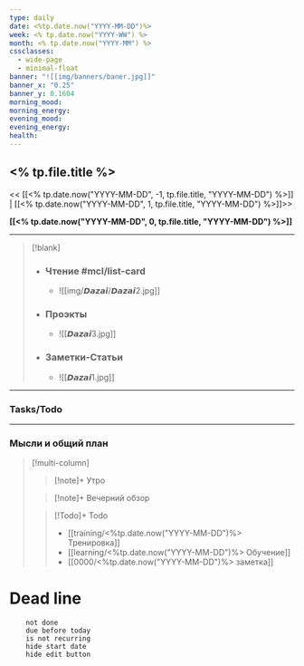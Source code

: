 ```yaml
---
type: daily
date: <%tp.date.now("YYYY-MM-DD")%>
week: <% tp.date.now("YYYY-WW") %>
month: <% tp.date.now("YYYY-MM") %>
cssclasses:
  - wide-page
  - minimal-float
banner: "![[img/banners/baner.jpg]]"
banner_x: "0.25"
banner_y: 0.1604
morning_mood:
morning_energy:
evening_mood:
evening_energy:
health:
---
```

## <% tp.file.title %>

<< [[<% tp.date.now("YYYY-MM-DD", -1, tp.file.title, "YYYY-MM-DD") %>]] | [[<% tp.date.now("YYYY-MM-DD", 1, tp.file.title, "YYYY-MM-DD") %>]]>>

**[[<% tp.date.now("YYYY-MM-DD", 0, tp.file.title, "YYYY-MM-DD") %>]]**

---

> [!blank]
> - ### **Чтение** #mcl/list-card
> 	- ![[img/𝘿𝙖𝙯𝙖𝙞/𝘿𝙖𝙯𝙖𝙞2.jpg]]
> 
> - ### **Проэкты**
> 	- ![[𝘿𝙖𝙯𝙖𝙞3.jpg]]
> 
> - ### **Заметки-Статьи**
> 	- ![[𝘿𝙖𝙯𝙖𝙞1.jpg]]

---
### Tasks/Todo
<!-- UNCOMMENT TO ADD TASKS - [ ] Dummy Task -->

---
### Мысли и общий план
> [!multi-column]
> > [!note]+ Утро
> > 
>
> > [!note]+ Вечерний обзор
> > 
>
> > [!Todo]+ Todo
> > - [[training/<%tp.date.now("YYYY-MM-DD")%>  Тренировка]]
> > - [[learning/<%tp.date.now("YYYY-MM-DD")%> Обучение]]
> > - [[0000/<%tp.date.now("YYYY-MM-DD")%> заметка]]


# Dead line

```tasks
	not done
	due before today
	is not recurring
	hide start date
	hide edit button
```